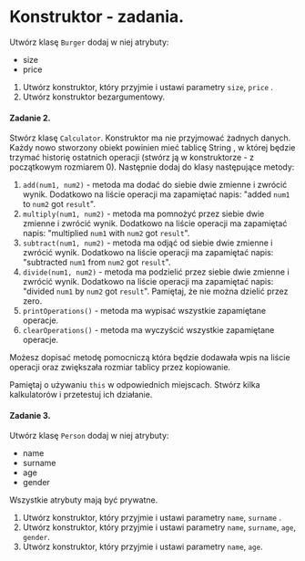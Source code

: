 
# Konstruktor - zadania.


Utwórz klasę `Burger` dodaj w niej atrybuty:

- size
- price

1. Utwórz konstruktor, który przyjmie i ustawi parametry `size`, `price` .
2. Utwórz konstruktor bezargumentowy.


#### Zadanie 2.

Stwórz klasę ```Calculator```. Konstruktor ma nie przyjmować żadnych danych.
Każdy nowo stworzony obiekt powinien mieć tablicę String , w której będzie trzymać historię ostatnich operacji 
(stwórz ją w konstruktorze - z początkowym rozmiarem 0).
Następnie dodaj do klasy następujące metody:

1. ```add(num1, num2)``` - metoda ma dodać do siebie dwie zmienne i zwrócić wynik. Dodatkowo na liście operacji ma zapamiętać napis: "added ```num1``` to ```num2``` got ```result```".
2. ```multiply(num1, num2)``` - metoda ma pomnożyć przez siebie dwie zmienne i zwrócić wynik. Dodatkowo na liście operacji ma zapamiętać napis: "multiplied ```num1``` with ```num2``` got ```result```".
3. ```subtract(num1, num2)``` - metoda ma odjąć od siebie dwie zmienne i zwrócić wynik. Dodatkowo na liście operacji ma zapamiętać napis: "subtracted ```num1``` from ```num2``` got ```result```".
4. ```divide(num1, num2)``` - metoda ma podzielić przez siebie dwie zmienne i zwrócić wynik. Dodatkowo na liście operacji ma zapamiętać napis: "divided ```num1``` by ```num2``` got ```result```". Pamiętaj, że nie można dzielić przez zero.
5. ```printOperations()``` - metoda ma wypisać wszystkie zapamiętane operacje.
6. ```clearOperations()``` - metoda ma wyczyścić wszystkie zapamiętane operacje.

Możesz dopisać metodę pomocniczą która będzie dodawała wpis na liście operacji oraz zwiększała rozmiar tablicy przez kopiowanie.

Pamiętaj o używaniu ```this``` w odpowiednich miejscach.
Stwórz kilka kalkulatorów i przetestuj ich działanie.

#### Zadanie 3.

Utwórz klasę `Person` dodaj w niej atrybuty:

- name
- surname
- age
- gender

Wszystkie atrybuty mają być prywatne.

1. Utwórz konstruktor, który przyjmie i ustawi parametry `name`, `surname` .
2. Utwórz konstruktor, który przyjmie i ustawi parametry `name`, `surname`, `age`, `gender`.
3. Utwórz konstruktor, który przyjmie i ustawi parametry `name`, `age`.
